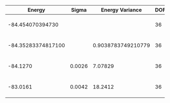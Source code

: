| Energy             | Sigma  | Energy Variance    | DOF | Einf | Method                       | Reference |
|--------------------|--------|--------------------|-----|------|------------------------------|-----------|
| -84.454070394730   |        |                    | 36  | 0    | Exact diagonalization        | TODO: own code (ED) |
| -84.35283374817100 |        | 0.9038783749210779 | 36  | 0    | DMRG (bond dimension = 2048) | [code](https://github.com/https://github.com/varbench/methods/blob/main/scripts/J1J2/square_36_P_0.8/dmrg.sh) |
| -84.1270           | 0.0026 | 7.07829            | 36  | 0    | RBM (alpha = 1)              | TODO: own code (RBM) |
| -83.0161           | 0.0042 | 18.2412            | 36  | 0    | Jastrow baseline             | TODO: own code (Jastrow) |
